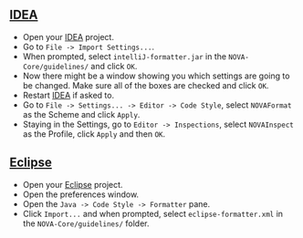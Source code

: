 ## [IDEA]
- Open your [IDEA] project.
- Go to `File -> Import Settings...`.
- When prompted, select `intelliJ-formatter.jar` in the `NOVA-Core/guidelines/` and click `OK`.
- Now there might be a window showing you which settings are going to be changed. Make sure all of the boxes are checked and click `OK`.
- Restart [IDEA] if asked to.
- Go to `File -> Settings... -> Editor -> Code Style`, select `NOVAFormat` as the Scheme and click `Apply`.
- Staying in the Settings, go to `Editor -> Inspections`, select `NOVAInspect` as the Profile, click `Apply` and then `OK`.

## [Eclipse]
- Open your [Eclipse] project.
- Open the preferences window.
- Open the `Java -> Code Style -> Formatter` pane.
- Click `Import...` and when prompted, select `eclipse-formatter.xml` in the `NOVA-Core/guidelines/` folder.


[IDEA]: http://jetbrains.com/idea
[Eclipse]: http://eclipse.org
